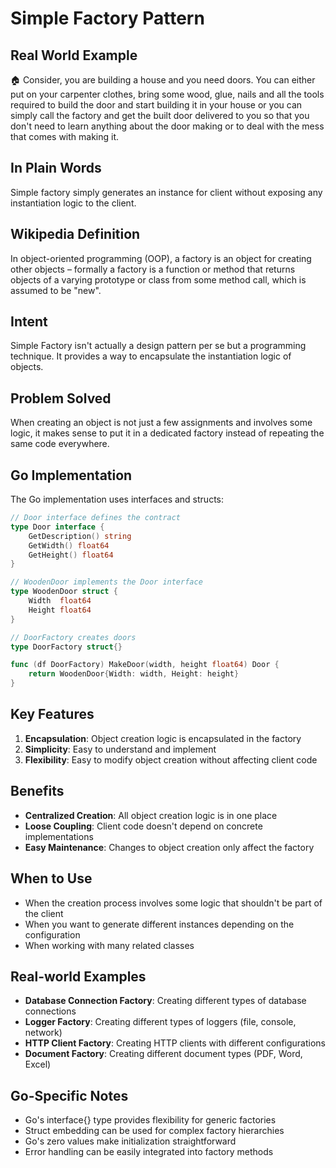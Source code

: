 # Simple Factory Pattern

## Real World Example
🏠 Consider, you are building a house and you need doors. You can either put on your carpenter clothes, bring some wood, glue, nails and all the tools required to build the door and start building it in your house or you can simply call the factory and get the built door delivered to you so that you don't need to learn anything about the door making or to deal with the mess that comes with making it.

## In Plain Words
Simple factory simply generates an instance for client without exposing any instantiation logic to the client.

## Wikipedia Definition
In object-oriented programming (OOP), a factory is an object for creating other objects – formally a factory is a function or method that returns objects of a varying prototype or class from some method call, which is assumed to be "new".

## Intent
Simple Factory isn't actually a design pattern per se but a programming technique. It provides a way to encapsulate the instantiation logic of objects.

## Problem Solved
When creating an object is not just a few assignments and involves some logic, it makes sense to put it in a dedicated factory instead of repeating the same code everywhere.

## Go Implementation

The Go implementation uses interfaces and structs:

```go
// Door interface defines the contract
type Door interface {
    GetDescription() string
    GetWidth() float64
    GetHeight() float64
}

// WoodenDoor implements the Door interface
type WoodenDoor struct {
    Width  float64
    Height float64
}

// DoorFactory creates doors
type DoorFactory struct{}

func (df DoorFactory) MakeDoor(width, height float64) Door {
    return WoodenDoor{Width: width, Height: height}
}
```

## Key Features

1. **Encapsulation**: Object creation logic is encapsulated in the factory
2. **Simplicity**: Easy to understand and implement
3. **Flexibility**: Easy to modify object creation without affecting client code

## Benefits

- **Centralized Creation**: All object creation logic is in one place
- **Loose Coupling**: Client code doesn't depend on concrete implementations
- **Easy Maintenance**: Changes to object creation only affect the factory

## When to Use

- When the creation process involves some logic that shouldn't be part of the client
- When you want to generate different instances depending on the configuration
- When working with many related classes

## Real-world Examples

- **Database Connection Factory**: Creating different types of database connections
- **Logger Factory**: Creating different types of loggers (file, console, network)
- **HTTP Client Factory**: Creating HTTP clients with different configurations
- **Document Factory**: Creating different document types (PDF, Word, Excel)

## Go-Specific Notes

- Go's interface{} type provides flexibility for generic factories
- Struct embedding can be used for complex factory hierarchies
- Go's zero values make initialization straightforward
- Error handling can be easily integrated into factory methods
